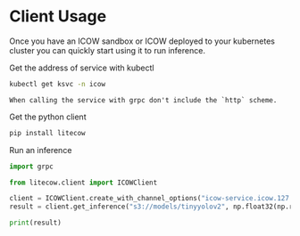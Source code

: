 # Client Usage

Once you have an ICOW sandbox or ICOW deployed to your kubernetes cluster you can quickly start using it to run inference.

Get the address of service with kubectl

```bash
kubectl get ksvc -n icow
```

```{hint}
When calling the service with grpc don't include the `http` scheme.
```

Get the python client

```bash
pip install litecow
```

Run an inference

```python
import grpc

from litecow.client import ICOWClient

client = ICOWClient.create_with_channel_options("icow-service.icow.127.0.0.1.nip.io:80")
result = client.get_inference("s3://models/tinyyolov2", np.float32(np.random.random(1, 3, 20, 20)), model_version="v1")

print(result)
```
